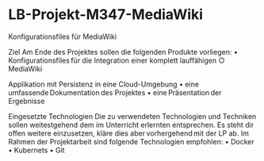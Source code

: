 # LB-Projekt-M347-MediaWiki
 Konfigurationsfiles für MediaWiki
 
Ziel
Am Ende des Projektes sollen die folgenden Produkte vorliegen:
• Konfigurationsfiles für die Integration einer komplett lauffähigen
○ MediaWiki

Applikation mit Persistenz in eine Cloud-Umgebung
• eine umfassende Dokumentation des Projektes
• eine Präsentation der Ergebnisse

Eingesetzte Technologien
Die zu verwendeten Technologien und Techniken sollen weitestgehend dem im Unterricht erlernten entsprechen.
Es steht dir offen weitere einzusetzen, kläre dies aber vorhergehend mit der LP ab. Im Rahmen der Projektarbeit
sind folgende Technologien empfohlen:
• Docker
• Kubernets
• Git
